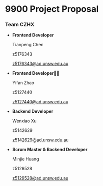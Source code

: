 # 9900 Project Proposal

### Team CZHX

- **Frontend Developer**

  Tianpeng Chen 

  z5176343

  z5176343@ad.unsw.edu.au

- **Frontend Developer**

  Yifan Zhao

  z5127440

  z5127440@ad.unsw.edu.au

- **Backend Developer**

  Wenxiao Xu

  z5142629

  z5142629@ad.unsw.edu.au

- **Scrum Master & Backend Developer**

  Minjie Huang

  z5129528

  z5129528@ad.unsw.edu.au


